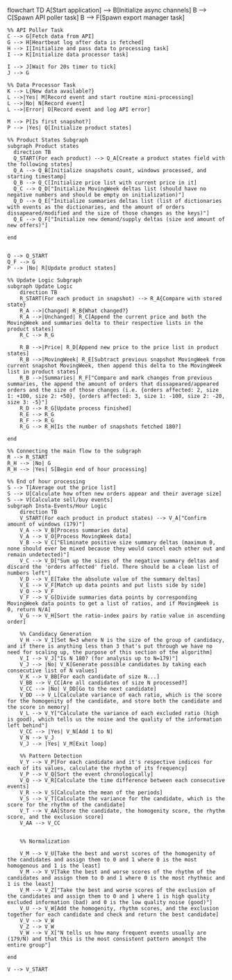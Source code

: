 flowchart TD
    A[Start application] --> B[Initialize async channels]
    B --> C[Spawn API poller task]
    B --> F[Spawn export manager task]

    %% API Poller Task
    C --> G[Fetch data from API]
    G --> H[Heartbeat log after data is fetched]
    H --> I[Initialize and pass data to processing task]
    I --> K[Initialize data processor task]

    I --> J[Wait for 20s timer to tick]
    J --> G

    %% Data Processor Task
    K --> L{New data available?}
    L -->|Yes| M[Record event and start routine mini-processing]
    L -->|No| N[Record event]
    L -->|Error| O[Record event and log API error]

    M --> P[Is first snapshot?]
    P --> |Yes| Q[Initialize product states]

    %% Product States Subgraph
    subgraph Product states
      direction TB
      Q_START(For each product) --> Q_A[Create a product states field with the following states]
      Q_A --> Q_B[Initialize snapshots count, windows processed, and starting timestamp]
      Q_B --> Q_C[Initialize price list with current price in it]
      Q_C --> Q_D["Initialize MovingWeek deltas list (should have no negative numbers and should be empty on initialization)"]
      Q_D --> Q_E["Initialize summaries deltas list (list of dictionaries with events as the dictionaries, and the amount of orders dissapeared/modified and the size of those changes as the keys)"]
      Q_E --> Q_F["Initialize new demand/supply deltas (size and amount of new offers)"]

    end
    
    
    Q --> Q_START
    Q_F --> G
    P --> |No| R[Update product states]

    %% Update Logic Subgraph
    subgraph Update Logic
        direction TB
        R_START(For each product in snapshot) --> R_A{Compare with stored state}
        R_A -->|Changed| R_B{What changed?}
        R_A -->|Unchanged| R_C[Append the current price and both the MovingWeek and summaries delta to their respective lists in the product states]
        R_C --> R_G
    
        R_B -->|Price| R_D[Append new price to the price list in product states]
        R_B -->|MovingWeek| R_E[Subtract previous snapshot MovingWeek from current snapshot MovingWeek, then append this delta to the MovingWeek list in product states]
        R_B -->|Summaries| R_F["Compare and mark changes from previous summaries, the append the amount of orders that dissapeared/appeared orders and the size of those changes (i.e. {orders affected: 2, size 1: +100, size 2: +50}, {orders affected: 3, size 1: -100, size 2: -20, size 3: -5}"]
        R_D --> R_G[Update process finished]
        R_E --> R_G
        R_F --> R_G
        R_G --> R_H[Is the number of snapshots fetched 180?]
        
    end
    
    %% Connecting the main flow to the subgraph
    R --> R_START
    R_H --> |No| G
    R_H --> |Yes| S[Begin end of hour processing]

    %% End of hour processing
    S --> T[Average out the price list]
    S --> U[Calculate how often new orders appear and their average size]
    S --> V[Calculate sell/buy events]
    subgraph Insta-Events/Hour Logic
        direction TB
        V_START(For each product in product states) --> V_A["Confirm amount of windows (179)"]
        V_A --> V_B[Process summaries data]
        V_A --> V_O[Process MovingWeek data]
        V_B --> V_C["Eliminate positive size summary deltas (maximum 0, none should ever be mixed because they would cancel each other out and remain undetected)"]
        V_C --> V_D["Sum up the sizes of the negative summary deltas and discard the 'orders affected' field. There should be a clean list of numbers left"]
        V_D --> V_E[Take the absolute value of the summary deltas]
        V_E --> V_F[Match up data points and put lists side by side]    
        V_O --> V_F
        V_F --> V_G[Divide summaries data points by corresponding MovingWeek data points to get a list of ratios, and if MovingWeek is 0, return N/A]
        V_G --> V_H[Sort the ratio-index pairs by ratio value in ascending order]

        %% Candidacy Generation
        V_H --> V_I[Set N=3 where N is the size of the group of candidacy, and if there is anything less than 3 that's put through we have no need for scaling up, the purpose of this section of the algorithm]
        V_I --> V_J["Is N 180? (for analysis up to N=179)"]
        V_J --> |No| V_K[Generate possible candidates by taking each consecutive list of N values]
        V_K --> V_BB[For each candidate of size N...]
        V_BB --> V_CC[Are all candidates of size N processed?]
        V_CC --> |No| V_DD[Go to the next candidate]
        V_DD --> V_L[Calculate variance of each ratio, which is the score for the homogenity of the candidate, and store both the candidate and the score in memory]
        V_L --> V_Y["Calculate the variance of each excluded ratio (high is good), which tells us the noise and the quality of the information left behind"]
        V_CC --> |Yes| V_N[Add 1 to N]
        V_N --> V_J
        V_J --> |Yes| V_M[Exit loop]

        %% Pattern Detection
        V_Y --> V_P[For each candidate and it's respective indices for each of its values, calculate the rhythm of its frequency]
        V_P --> V_Q[Sort the event chronologically]
        V_Q --> V_R[Calculate the time difference between each consecutive events]
        V_R --> V_S[Calculate the mean of the periods]
        V_S --> V_T[Calculate the variance for the candidate, which is the score for the rhythm of the candidate]
        V_T --> V_AA[Store the candidate, the homogenity score, the rhythm score, and the exclusion score]
        V_AA --> V_CC
        

        %% Normalization

        V_M --> V_U[Take the best and worst scores of the homogenity of the candidates and assign them to 0 and 1 where 0 is the most homogenous and 1 is the least]
        V_M --> V_V[Take the best and worse scores of the rhythm of the candidates and assign them to 0 and 1 where 0 is the most rhythmic and 1 is the least]
        V_M --> V_Z["Take the best and worse scores of the exclusion of the candidates and assign them to 0 and 1 where 1 is high quality excluded information (bad) and 0 is the low quality noise (good)"]
        V_U --> V_W[Add the homogenity, rhythm scores, and the exclusion together for each candidate and check and return the best candidate]
        V_V --> V_W
        V_Z --> V_W
        V_W --> V_X["N tells us how many frequent events usually are (179/N) and that this is the most consistent pattern amongst the entire group"]

    end

    V --> V_START
    

    
